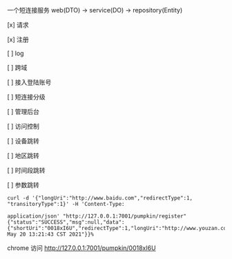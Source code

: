 一个短连接服务
web(DTO) -> service(DO) -> repository(Entity)

[x] 请求

[x] 注册

[ ] log

[ ] 跨域

[ ] 接入登陆账号

[ ] 短连接分级

[ ] 管理后台

[ ] 访问控制

[ ] 设备跳转

[ ] 地区跳转

[ ] 时间段跳转

[ ] 参数跳转
 

```jshelllanguage
curl -d '{"longUri":"http://www.baidu.com","redirectType":1, "transitoryType":1}' -H 'Content-Type:
 
application/json' "http://127.0.0.1:7001/pumpkin/register"
{"status":"SUCCESS","msg":null,"data":{"shortUri":"0018xI6U","redirectType":1,"longUri":"http://www.youzan.com","expireDate":"Thu May 20 13:21:43 CST 2021"}}%                                                                                                           
```

chrome 访问 http://127.0.0.1:7001/pumpkin/0018xI6U

